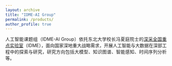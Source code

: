```yaml
---
layout: archive
title: "IDME-AI Group"
permalink: /products/
author_profile: true
---
```


<p style="text-align: justify; text-justify: inter-word;">
人工智能课题组（IDME-AI Group）依托东北大学校长冯夏庭院士的<a href="http://idme.neu.edu.cn/" target="_blank">深采全国重点实验室</a>（IDME），面向国家深地重大战略需求，开展人工智能与大数据在深部工程中的探索与研究，研究方向包括大模型、知识图谱、智能感知、时间序列分析等。
</p>

<p style="text-align: justify; text-justify: inter-word;">

</p>